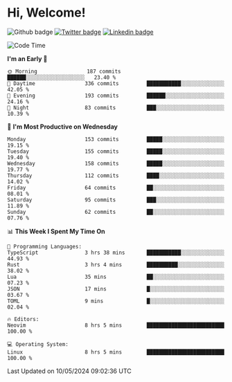   # Hi, Welcome!
  ![Github badge](https://img.shields.io/github/followers/kraken-afk.svg?style=social&label=Follow&maxAge=2592000)
  [![Twitter badge](https://img.shields.io/badge/-Twitter-00acee?style=flat-square&logo=Twitter&logoColor=white)](https://twitter.com/trshppl)
  [![Linkedin badge](https://img.shields.io/badge/LinkedIn-0077B5?style=flat-square&logo=linkedin&logoColor=white)](https://www.linkedin.com/in/noveanrer)
<!--START_SECTION:waka-->
![Code Time](http://img.shields.io/badge/Code%20Time-191%20hrs%208%20mins-blue)

**I'm an Early 🐤** 

```text
🌞 Morning                187 commits         ██████░░░░░░░░░░░░░░░░░░░   23.40 % 
🌆 Daytime                336 commits         ███████████░░░░░░░░░░░░░░   42.05 % 
🌃 Evening                193 commits         ██████░░░░░░░░░░░░░░░░░░░   24.16 % 
🌙 Night                  83 commits          ███░░░░░░░░░░░░░░░░░░░░░░   10.39 % 
```
📅 **I'm Most Productive on Wednesday** 

```text
Monday                   153 commits         █████░░░░░░░░░░░░░░░░░░░░   19.15 % 
Tuesday                  155 commits         █████░░░░░░░░░░░░░░░░░░░░   19.40 % 
Wednesday                158 commits         █████░░░░░░░░░░░░░░░░░░░░   19.77 % 
Thursday                 112 commits         ████░░░░░░░░░░░░░░░░░░░░░   14.02 % 
Friday                   64 commits          ██░░░░░░░░░░░░░░░░░░░░░░░   08.01 % 
Saturday                 95 commits          ███░░░░░░░░░░░░░░░░░░░░░░   11.89 % 
Sunday                   62 commits          ██░░░░░░░░░░░░░░░░░░░░░░░   07.76 % 
```


📊 **This Week I Spent My Time On** 

```text
💬 Programming Languages: 
TypeScript               3 hrs 38 mins       ███████████░░░░░░░░░░░░░░   44.93 % 
Rust                     3 hrs 4 mins        ██████████░░░░░░░░░░░░░░░   38.02 % 
Lua                      35 mins             ██░░░░░░░░░░░░░░░░░░░░░░░   07.23 % 
JSON                     17 mins             █░░░░░░░░░░░░░░░░░░░░░░░░   03.67 % 
TOML                     9 mins              █░░░░░░░░░░░░░░░░░░░░░░░░   02.04 % 

🔥 Editors: 
Neovim                   8 hrs 5 mins        █████████████████████████   100.00 % 

💻 Operating System: 
Linux                    8 hrs 5 mins        █████████████████████████   100.00 % 
```


 Last Updated on 10/05/2024 09:02:36 UTC
<!--END_SECTION:waka-->